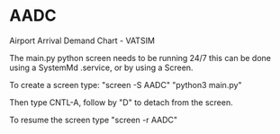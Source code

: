 # AADC
Airport Arrival Demand Chart - VATSIM


The main.py python screen needs to be running 24/7 this can be done using a SystemMd .service, or by using a Screen.

To create a screen type:
"screen -S AADC"
"python3 main.py"

Then type CNTL-A, follow by "D" to detach from the screen.

To resume the screen type "screen -r AADC"

